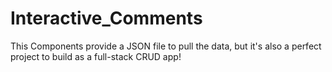 # Interactive_Comments
This Components provide a JSON file to pull the data, but it's also a perfect project to build as a full-stack CRUD app!
